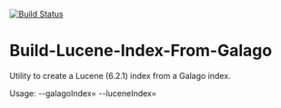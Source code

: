 [![Build Status](https://travis-ci.org/CIIR/Build-Lucene-Index-From-Galago.svg?branch=master)](https://travis-ci.org/CIIR/Build-Lucene-Index-From-Galago)
# Build-Lucene-Index-From-Galago

Utility to create a Lucene (6.2.1) index from a Galago index.

Usage: --galagoIndex=<path to an existing Galago index> --luceneIndex=<path where the Lucene index will be created>

